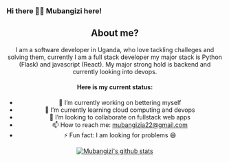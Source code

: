 ### Hi there 🙋‍♂️  Mubangizi here!

<div align="center">

## About me?

I am a software developer in Uganda, who love tackling challeges and solving them, currently I am a full stack developer my major stack is Python (Flask) and javascript (React). My major strong hold is backend and currently looking into devops.
#### Here is my current status:
- 🔭 I’m currently working on bettering myself
- 🌱 I’m currently learning cloud computing and devops
- 👯 I’m looking to collaborate on fullstack web apps
- 📫 How to reach me: mubangizia22@gmail.com
- ⚡ Fun fact: I am looking for problems 😄
<!--
<a>
<img align="left" src="https://github-readme-stats.vercel.app/api/top-langs/?username=mubangizi&theme=dark&hide=html,dockerfile" alt="francislagares" />
</a>
-->
[![Mubangizi's github stats](https://github-readme-stats.vercel.app/api?username=mubangizi&show_icons=true&theme=monokai)](https://github.com/mubangizi)
</div>
